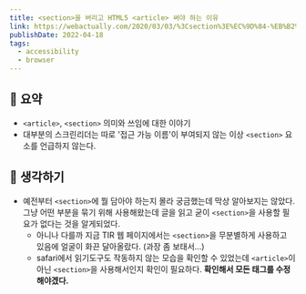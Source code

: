 ```yaml
---
title: <section>을 버리고 HTML5 <article> 써야 하는 이유
link: https://webactually.com/2020/03/03/%3Csection%3E%EC%9D%84-%EB%B2%84%EB%A6%AC%EA%B3%A0-HTML5-%3Carticle%3E%EC%9D%84-%EC%8D%A8%EC%95%BC-%ED%95%98%EB%8A%94-%EC%9D%B4%EC%9C%A0/
publishDate: 2022-04-18
tags:
  - accessibility
  - browser
---
```


## 📝 요약

- `<article>`, `<section>` 의미와 쓰임에 대한 이야기
- 대부분의 스크린리더는 따로 '접근 가능 이름'이 부여되지 않는 이상 `<section>` 요소를 언급하지 않는다.

## 🤔 생각하기

- 예전부터 `<section>`에 뭘 담아야 하는지 몰라 궁금했는데 막상 알아보지는 않았다. 그냥 어떤 부분을 묶기 위해 사용해왔는데 글을 읽고 굳이 `<section>`을 사용할 필요가 없다는 것을 알게되었다.
  - 아니나 다를까 지금 TIR 웹 페이지에서는 `<section>`을 무분별하게 사용하고 있음에 얼굴이 화끈 달아올랐다. (과장 좀 보태서...)
  - safari에서 읽기도구도 작동하지 않는 모습을 확인할 수 있었는데 `<article>`이 아닌 `<section>`을 사용해서인지 확인이 필요하다. **확인해서 모든 태그를 수정해야겠다.**
